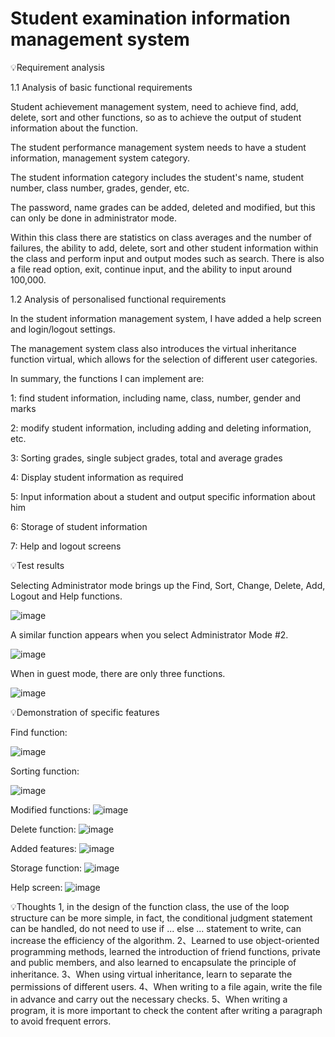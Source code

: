#  Student examination information management system
💡Requirement analysis 

1.1 Analysis of basic functional requirements

Student achievement management system, need to achieve find, add, delete, sort and other functions, so as to achieve the output of student information about the function.

The student performance management system needs to have a student information, management system category. 

The student information category includes the student's name, student number, class number, grades, gender, etc.

The password, name grades can be added, deleted and modified, but this can only be done in administrator mode. 

Within this class there are statistics on class averages and the number of failures, the ability to add, delete, sort and other student information within the class and perform input and output modes such as search. There is also a file read option, exit, continue input, and the ability to input around 100,000. 

1.2 Analysis of personalised functional requirements       

In the student information management system, I have added a help screen and login/logout settings.

The management system class also introduces the virtual inheritance function virtual, which allows for the selection of different user categories. 

In summary, the functions I can implement are: 

1: find student information, including name, class, number, gender and marks 

2: modify student information, including adding and deleting information, etc. 

3: Sorting grades, single subject grades, total and average grades

4: Display student information as required

5: Input information about a student and output specific information about him 

6: Storage of student information

7: Help and logout screens

💡Test results

Selecting Administrator mode brings up the Find, Sort, Change, Delete, Add, Logout and Help functions.

 ![image](https://github.com/Frannie1020/Student-examination-information-management-system/assets/137517674/30f28b78-8dfc-4135-b9c8-1c0ecaca0b22)

A similar function appears when you select Administrator Mode #2.

![image](https://github.com/Frannie1020/Student-examination-information-management-system/assets/137517674/af30dd2a-a636-419a-9ace-c984a79097fb)

When in guest mode, there are only three functions.

![image](https://github.com/Frannie1020/Student-examination-information-management-system/assets/137517674/4b0ab75b-0b6a-4eae-83e4-c844d5f5c9ab)

💡Demonstration of specific features

Find function:

![image](https://github.com/Frannie1020/Student-examination-information-management-system/assets/137517674/157ce338-cf52-42e1-92d1-88c3d75e57c2)

Sorting function:

![image](https://github.com/Frannie1020/Student-examination-information-management-system/assets/137517674/9f62a8b3-f77e-418d-bb69-1ac85aba959f)

Modified functions:
![image](https://github.com/Frannie1020/Student-examination-information-management-system/assets/137517674/523493ff-b3b5-4100-87ca-d0ff99cebc6f)

Delete function:
![image](https://github.com/Frannie1020/Student-examination-information-management-system/assets/137517674/f1f7c241-9862-4ae8-9d31-e7bd95fc5eeb)

Added features:
![image](https://github.com/Frannie1020/Student-examination-information-management-system/assets/137517674/ee528fa7-73e5-49e1-a58f-ab23f2c4de3e)

Storage function:
![image](https://github.com/Frannie1020/Student-examination-information-management-system/assets/137517674/00cacd59-3dd3-48a5-bab8-8e27518ef112)

Help screen:
![image](https://github.com/Frannie1020/Student-examination-information-management-system/assets/137517674/f16d04a4-e14b-436e-add6-620346ff165c)

💡Thoughts
1, in the design of the function class, the use of the loop structure can be more simple, in fact, the conditional judgment statement can be handled, do not need to use if ... else ... statement to write, can increase the efficiency of the algorithm.
2、Learned to use object-oriented programming methods, learned the introduction of friend functions, private and public members, and also learned to encapsulate the principle of inheritance.
3、When using virtual inheritance, learn to separate the permissions of different users.
4、When writing to a file again, write the file in advance and carry out the necessary checks.
5、When writing a program, it is more important to check the content after writing a paragraph to avoid frequent errors.

